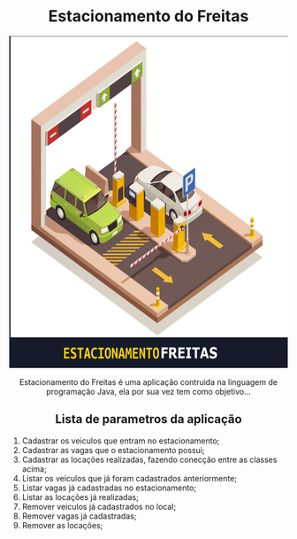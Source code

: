 

<h1 align='center' justify= 'center'>Estacionamento do Freitas</h1>


<img  align-self='center' justify= 'center'  width="600" height="600" src="src\assets\estacionamento-logo.jpg" alt="logo aplicação"/>

<p align='center'> Estacionamento do Freitas é uma aplicação contruida na linguagem de programação Java, ela por sua vez tem como objetivo...</p>

<h2  align='center' justify= 'center'>Lista de parametros da aplicação</h2>

<ol>
    <li> Cadastrar os veiculos que entram no estacionamento;</li>
    <li>Cadastrar as vagas que o estacionamento possui;</li>
    <li>Cadastrar as locações realizadas, fazendo conecção entre as classes acima;</li>
    <li>Listar os veiculos que já foram cadastrados anteriormente;</li>
    <li>Listar vagas já cadastradas no estacionamento;</li>
    <li>Listar as locações já realizadas;</li>
    <li>Remover veiculos já cadastrados no local;</li>
    <li>Remover vagas já cadastradas;</li>
    <li>Remover as locações;</li>
</ol>


<!-- <img align='center' justify= 'center' src="https://giphy.com/embed/l0He9nwYaiP7M7zEs" width="480" height="274" frameBorder="0" class="giphy-embed" allowFullScreen></img> -->